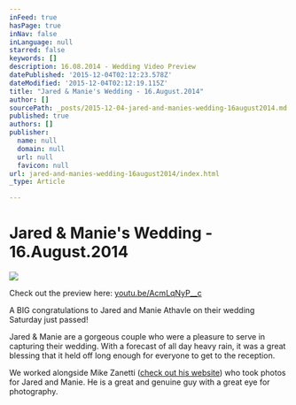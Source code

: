 ```yaml
---
inFeed: true
hasPage: true
inNav: false
inLanguage: null
starred: false
keywords: []
description: 16.08.2014 - Wedding Video Preview
datePublished: '2015-12-04T02:12:23.578Z'
dateModified: '2015-12-04T02:12:19.115Z'
title: "Jared & Manie's Wedding - 16.August.2014"
author: []
sourcePath: _posts/2015-12-04-jared-and-manies-wedding-16august2014.md
published: true
authors: []
publisher:
  name: null
  domain: null
  url: null
  favicon: null
url: jared-and-manies-wedding-16august2014/index.html
_type: Article

---
```

# Jared & Manie's Wedding - 16.August.2014
![](https://s3-us-west-2.amazonaws.com/the-grid-img/p/f68d6585d2b19eaf3bcd5e05805a9b02083ea8e7.jpg)

Check out the preview here: [youtu.be/AcmLqNyP\_\_c][0]

A BIG congratulations to Jared and Manie Athavle on their wedding Saturday just passed!

Jared & Manie are a gorgeous couple who were a pleasure to serve in capturing their wedding. With a forecast of all day heavy rain, it was a great blessing that it held off long enough for everyone to get to the reception.

We worked alongside Mike Zanetti ([check out his website][1]) who took photos for Jared and Manie. He is a great and genuine guy with a great eye for photography.

[0]: https://youtu.be/AcmLqNyP__c
[1]: http://www.studiozanetti.com.au/ "Studio Zanetti"